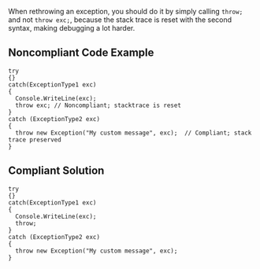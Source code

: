 
When rethrowing an exception, you should do it by simply calling `throw;` and not `throw exc;`, because the stack trace is reset with the second syntax, making debugging a lot harder.

## Noncompliant Code Example


    try
    {}
    catch(ExceptionType1 exc)
    {
      Console.WriteLine(exc);
      throw exc; // Noncompliant; stacktrace is reset
    }
    catch (ExceptionType2 exc)
    {
      throw new Exception("My custom message", exc);  // Compliant; stack trace preserved
    }


## Compliant Solution


    try
    {}
    catch(ExceptionType1 exc)
    {
      Console.WriteLine(exc);
      throw;
    }
    catch (ExceptionType2 exc)
    {
      throw new Exception("My custom message", exc);
    }

